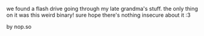 we found a flash drive going through my late grandma's stuff. the only thing on it was this weird binary! sure hope there's nothing insecure about it :3

by nop.so

